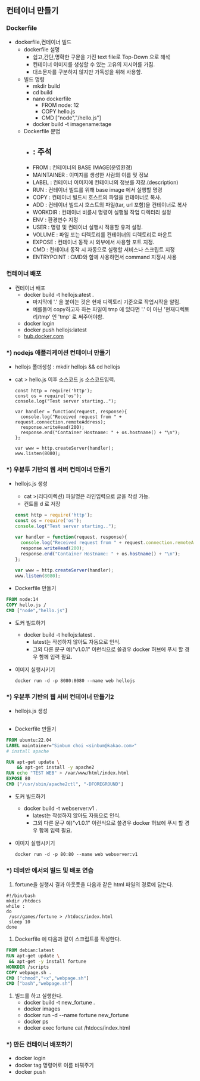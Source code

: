 
## 컨테이너 만들기


### Dockerfile

* dockerfile,컨테이너 빌드
    * dockerfile 설명
        * 쉽고,간단,명확한 구문을 가진 text file로 Top-Down 으로 해석
        * 컨테이너 이미지를 생성할 수 있는 고유의 지시어를 가짐.
        * 대소문자를 구분하지 않지만 가독성을 위해 사용함.
    * 빌드 명령
        * mkdir build
        * cd build
        * nano dockerfile
            * FROM node: 12
            * COPY hello.js
            * CMD \["node","/hello.js"]
        * docker build -t imagename:tage
    * Dockerfile 문법
        * ## : 주석
        * FROM : 컨테이너의 BASE IMAGE(운영환경)
        * MAINTAINER : 이미지를 생성한 사람의 이름 및 정보
        * LABEL : 컨테이너 이미지에 컨테이너의 정보를 저장.(description)
        * RUN : 컨테이너 빌드를 위해 base image 에서 실행할 명령
        * COPY : 컨테이너 빌드시 호스트의 파일을 컨테이너로 복사.
        * ADD : 컨테이너 빌드시 호스트의 파일(tar, url 포함)을 컨테이너로 복사
        * WORKDIR : 컨테이너 비륻시 명령이 실행될 작업 디렉터리 설정
        * ENV : 환경변수 지정
        * USER : 명령 및 컨테이너 실행시 적용할 유저 설정.
        * VOLUME : 파일 또는 디렉토리를 컨테이너의 디렉토리로 마운트
        * EXPOSE : 컨테이너 동작 시 외부에서 사용할 포트 지정.
        * CMD : 컨테이너 동작 시 자동으로 실행할 서비스나 스크립트 지정
        * ENTRYPOINT : CMD와 함께 사용하면서 command 지정시 사용

### 컨테이너 배포

* 컨테이너 배포
    * docker build -t hellojs:atest .
        * 마지막에 '.' 을 붙이는 것은 현재 디렉토리 기준으로 작업시작을 알림.
        * 예를들어 copy하고자 하는 파일이 tmp 에 있다면 '.' 이 아닌 '현재디렉토리/tmp' 인 'tmp' 로 써주어야함.
    * docker login
    * docker push hellojs:latest
    * [hub.docker.com](https://hub.docker.com)

### \*) nodejs 애플리케이션 컨테이너 만들기

* hellojs 폴더생성 : mkdir hellojs && cd hellojs
*   cat > hello.js 이후 소스코드 js 소스코드입력.

    ```
    const http = require('http');
    const os = require('os');
    console.log("Test server starting..");

    var handler = function(request, response){
      console.log("Received request from " + request.connection.remoteAddress);
      response.writeHead(200);
      response.end("Container Hostname: " + os.hostname() + "\n");
    };

    var www = http.createServer(handler);
    www.listen(8080);
    ```

### \*) 우분투 기반의 웹 서버 컨테이너 만들기

*   hellojs.js 생성

    * cat >(리다이렉션) 파일명은 라인입력으로 글을 작성 가능.
    * 컨트롤 d 로 저장

    ```js
    const http = require('http');
    const os = require('os');
    console.log("Test server starting..");

    var handler = function(request, response){
      console.log("Received request from " + request.connection.remoteAddress);
      response.writeHead(200);
      response.end("Container Hostname: " + os.hostname() + "\n");
    };
      
    var www = http.createServer(handler);  
    www.listen(8080);
    ```
* Dockerfile 만들기

```dockerfile
FROM node:14
COPY hello.js /
CMD ["node","hello.js"]
```

* 도커 빌드하기
    * docker build -t hellojs:latest .
        * latest는 작성하지 않아도 자동으로 인식.
        * 그외 다른 문구 예)"v1.0.1" 이런식으로 쓸경우 docker 허브에 푸시 할 경우 함께 입력 필요.
*   이미지 실행시키기

    ```shell
    docker run -d -p 8080:8080 --name web hellojs
    ```

### \*) 우분투 기반의 웹 서버 컨테이너 만들기2

* hellojs.js 생성

```js
```

* Dockerfile 만들기

```dockerfile
FROM ubuntu:22.04
LABEL maintainer="Sinbum choi <sinbum@kakao.com>"
# install apache

RUN apt-get update \
    && apt-get install -y apache2
RUN echo "TEST WEB" > /var/www/html/index.html
EXPOSE 80
CMD ["/usr/sbin/apache2ctl", "-DFOREGROUND"]
```

* 도커 빌드하기
    * docker build -t webserver:v1 .
        * latest는 작성하지 않아도 자동으로 인식.
        * 그외 다른 문구 예)"v1.0.1" 이런식으로 쓸경우 docker 허브에 푸시 할 경우 함께 입력 필요.
*   이미지 실행시키기

    ```shell
    docker run -d -p 80:80 --name web webserver:v1
    ```

### \*) 데비안 에서의 빌드 및 배포 연습

1. fortune을 실행시 결과 아웃풋을 다음과 같은 html 파일의 경로에 담는다.

```shell
#!/bin/bash
mkdir /htdocs
while :
do
 /usr/games/fortune > /htdocs/index.html
 sleep 10
done
```

1. Dockerfile 에 다음과 같이 스크립트를 작성한다.

```dockerfile
FROM debian:latest
RUN apt-get update \
 && apt-get -y install fortune
WORKDIR /scripts
COPY webpage.sh .
CMD ["chmod","+x","webpage.sh"]
CMD ["bash","webpage.sh"]
```

1. 빌드를 하고 실행한다.
    * docker build -t new\_fortune .
    * docker images
    * docker run -d --name fortune new\_fortune
    * docker ps
    * docker exec fortune cat /htdocs/index.html

### \*) 만든 컨테이너 배포하기

* docker login
* docker tag 명령어로 이름 바꿔주기
* docker push
